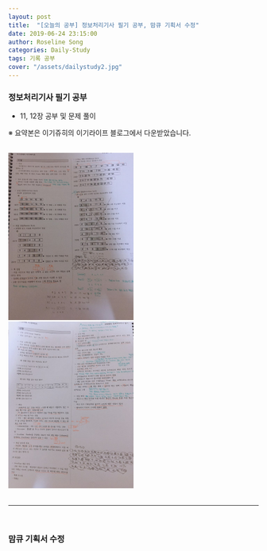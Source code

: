 ```yaml
---
layout: post
title:  "[오늘의 공부] 정보처리기사 필기 공부, 맘큐 기획서 수정"
date: 2019-06-24 23:15:00
author: Roseline Song
categories: Daily-Study
tags: 기록 공부
cover: "/assets/dailystudy2.jpg"
---
```



### 정보처리기사 필기 공부 

- 11, 12장 공부 및 문제 풀이 

※ 요약본은 이기쥬히의 이기라이프 블로그에서 다운받았습니다.

<br>

<img style="width:50%; display:inline;" src="/assets/images/190624_01.jpg">
<img style="width:50%; display:inline;" src="/assets/images/190624_02.jpg">

<br>
<br>

<hr>

<br>

### 맘큐 기획서 수정



<br>
<br>
